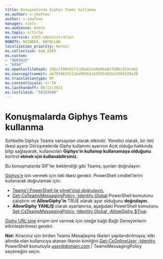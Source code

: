 ```yaml
---
title: Konuşmalarda Giphys Teams kullanma
ms.author: v-jmathew
author: v-jmathew
manager: scotv
ms.audience: Admin
ms.topic: article
ms.service: o365-administration
ROBOTS: NOINDEX, NOFOLLOW
localization_priority: Normal
ms.collection: Adm_O365
ms.custom:
- "9003825"
- "6850"
ms.openlocfilehash: 296c2f80d35f1c93ab3c60e0be65fd96c953ca81
ms.sourcegitcommit: ab75f66355116e995b3cb5505465b31989339e28
ms.translationtype: MT
ms.contentlocale: tr-TR
ms.lasthandoff: 08/13/2021
ms.locfileid: "58323540"
---
```

# <a name="using-giphys-in-teams-conversations"></a>Konuşmalarda Giphys Teams kullanma

Sohbette Giphys Teams varsayılan olarak etkindir. Yönetici olarak, bir ileti ilkesi ayarp Görüşmelerde [](https://docs.microsoft.com/microsoftteams/messaging-policies-in-teams#messaging-policy-settings) Giphy kullanımı ayarının Açık olduğu hakkında bilgi sağlayarak, kullanıcıları **Giphys'in kullanııp kullanamaya olduğunu** kontrol **etmek için kullanabilirsiniz.**

Bu konuşmalarda GIF'ler beklendiği gibi Teams, şunları doğrulayın:

[Giphys'e](https://docs.microsoft.com/microsoftteams/messaging-policies-in-teams) izin vermek için ileti ilkesi gerekir. PowerShell cmdlet'lerini kullanarak doğrulamak için:

- [Teams'i PowerShell ile yönet'inizi doğrulayın.](https://docs.microsoft.com/microsoftteams/teams-powershell-overview?view=o365-worldwide#manage-teams-with-powershell)
- [Get-CsTeamsMessagingPolicy -Identity Global](https://docs.microsoft.com/powershell/module/skype/get-csteamsmessagingpolicy?view=skype-ps) PowerShell komutunu çalıştırın ve **AllowGiphy'in** TRUE olarak ayar olduğunu **doğrulayın.**
- **AllowGiphy** **YANLIŞ** olarak ayarlanırsa, aşağıdaki PowerShell komutunu [Set-CsTeamsMessagingPolicy -Identity Global -AllowGiphy $True](https://docs.microsoft.com/powershell/module/skype/set-csteamsmessagingpolicy?view=skype-ps).

[Giphy URL'sine](https://docs.microsoft.com/deployoffice/privacy/optional-connected-experiences) erişim izni vermek için isteğe bağlı Bağlı Deneyimlerin etkinleştirilmesi gerekir.

**Not:** Kiracınız için birden Teams Mesajlaşma ilkeleri yapılandırılmışsa, etki altında olan kullanıcıya atanan ilkenin kimliğini [Get-CsOnlineUser -Identity](https://docs.microsoft.com/powershell/module/skype/get-csonlineuser?view=skype-ps) PowerShell komutuyla <user@domain.com> | TeamsMessagingPolicy seçeneğini seçin.
